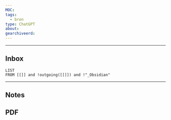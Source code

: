 ```yaml
---
MOC:
tags:
  - bron
type: ChatGPT
about:
gearchiveerd:
---
```

---
## Inbox
```dataview
LIST
FROM [[]] and !outgoing([[]]) and !"_Obsidian"
```
---
## Notes


## PDF